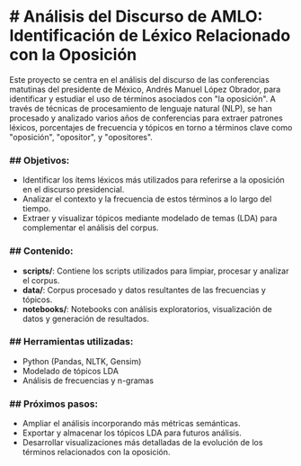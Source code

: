 # **\# Análisis del Discurso de AMLO: Identificación de Léxico Relacionado con la Oposición**

Este proyecto se centra en el análisis del discurso de las conferencias matutinas del presidente de México, Andrés Manuel López Obrador, para identificar y estudiar el uso de términos asociados con "la oposición". A través de técnicas de procesamiento de lenguaje natural (NLP), se han procesado y analizado varios años de conferencias para extraer patrones léxicos, porcentajes de frecuencia y tópicos en torno a términos clave como "oposición", "opositor", y "opositores".

### **\#\# Objetivos:**

- Identificar los ítems léxicos más utilizados para referirse a la oposición en el discurso presidencial.  
- Analizar el contexto y la frecuencia de estos términos a lo largo del tiempo.  
- Extraer y visualizar tópicos mediante modelado de temas (LDA) para complementar el análisis del corpus.

### **\#\# Contenido:**

- **scripts/**: Contiene los scripts utilizados para limpiar, procesar y analizar el corpus.  
- **data/**: Corpus procesado y datos resultantes de las frecuencias y tópicos.  
- **notebooks/**: Notebooks con análisis exploratorios, visualización de datos y generación de resultados.

### **\#\# Herramientas utilizadas:**

- Python (Pandas, NLTK, Gensim)  
- Modelado de tópicos LDA  
- Análisis de frecuencias y n-gramas

### **\#\# Próximos pasos:**

- Ampliar el análisis incorporando más métricas semánticas.  
- Exportar y almacenar los tópicos LDA para futuros análisis.  
- Desarrollar visualizaciones más detalladas de la evolución de los términos relacionados con la oposición.

